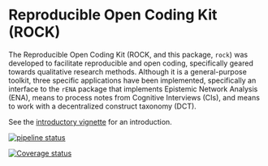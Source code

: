 # Reproducible Open Coding Kit (ROCK)

The Reproducible Open Coding Kit (ROCK, and this package, `rock`)
was developed to facilitate reproducible and open coding, specifically
geared towards qualitative research methods. Although it is a
general-purpose toolkit, three specific applications have been
implemented, specifically an interface to the `rENA` package that
implements Epistemic Network Analysis (ENA), means to process notes
from Cognitive Interviews (CIs), and means to work with a decentralized
construct taxonomy (DCT).

See the [introductory vignette](https://rock.opens.science/articles/introduction_to_rock.html) for an introduction.

<!-- [![Travis build status](https://travis-ci.org/Matherion/rock.svg?branch=master)](https://travis-ci.org/Matherion/rock) -->
[![pipeline status](https://gitlab.com/r-packages/rock/badges/master/pipeline.svg)](https://gitlab.com/r-packages/rock/commits/master)
 
[![Coverage status](https://codecov.io/gh/Matherion/rock/branch/master/graph/badge.svg)](https://codecov.io/github/Matherion/rock?branch=master) 

